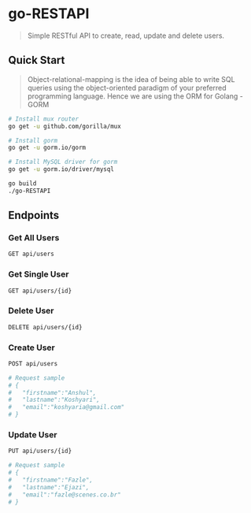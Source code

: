 # go-RESTAPI
> Simple RESTful API to create, read, update and delete users. 

## Quick Start
> Object-relational-mapping is the idea of being able to write SQL queries using the object-oriented paradigm of your preferred programming language. Hence we are using the ORM for Golang - GORM

``` bash
# Install mux router
go get -u github.com/gorilla/mux

# Install gorm 
go get -u gorm.io/gorm

# Install MySQL driver for gorm
go get -u gorm.io/driver/mysql
```

``` bash
go build
./go-RESTAPI
```

## Endpoints

### Get All Users
``` bash
GET api/users
```
### Get Single User
``` bash
GET api/users/{id}
```

### Delete User
``` bash
DELETE api/users/{id}
```

### Create User
``` bash
POST api/users

# Request sample
# {
#   "firstname":"Anshul",
#   "lastname":"Koshyari",
#   "email":"koshyaria@gmail.com" 
# }
```

### Update User
``` bash
PUT api/users/{id}

# Request sample
# {
#   "firstname":"Fazle",
#   "lastname":"Ejazi",
#   "email":"fazle@scenes.co.br"
# }
```